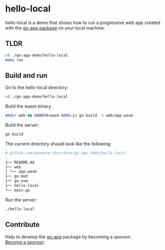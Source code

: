 # hello-local

hello-local is a demo that shows how to run a progressive web app created with the [go-app package](https://github.com/maxence-charriere/go-app) on your local machine.

## TLDR

```sh
cd ./go-app-demo/hello-local
make run
```

## Build and run

Go to the hello-local directory:

```sh
cd ./go-app-demo/hello-local
```

Build the wasm binary

```sh
mkdir web && GOARCH=wasm GOOS=js go build -o web/app.wasm
```

Build the server:

```sh
go build
```

The current directory should look like the following:

```sh
# github.com/maxence-charriere/go-app-demo/hello-local
.
├── README.md
├── web
| └── app.wasm
├── go.mod
├── go.sum
├── hello-local
└── main.go
```

Run the server:

```sh
./hello-local
```

## Contribute

Help to develop the [go-app](https://github.com/maxence-charriere/go-app) package by becoming a sponsor.
<br>[Become a sponsor](https://opencollective.com/go-app).
